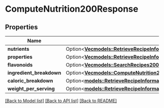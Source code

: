 # ComputeNutrition200Response

## Properties

Name | Type | Description | Notes
------------ | ------------- | ------------- | -------------
**nutrients** | Option<[**Vec<models::RetrieveRecipeInformation200ResponseNutritionIngredientBreakdownInnerNutrientsInner>**](retrieveRecipeInformation_200_response_nutrition_ingredient_breakdown_inner_nutrients_inner.md)> |  | [optional]
**properties** | Option<[**Vec<models::RetrieveRecipeInformation200ResponseNutritionFlavonoidsInner>**](retrieveRecipeInformation_200_response_nutrition_flavonoids_inner.md)> |  | [optional]
**flavonoids** | Option<[**Vec<models::SearchRecipes200ResponseRecipesInnerNutritionNutrientsInner>**](searchRecipes_200_response_recipes_inner_nutrition_nutrients_inner.md)> |  | [optional]
**ingredient_breakdown** | Option<[**Vec<models::ComputeNutrition200ResponseIngredientBreakdownInner>**](computeNutrition_200_response_ingredient_breakdown_inner.md)> |  | [optional]
**caloric_breakdown** | Option<[**models::RetrieveRecipeInformation200ResponseNutritionCaloricBreakdown**](retrieveRecipeInformation_200_response_nutrition_caloric_breakdown.md)> |  | [optional]
**weight_per_serving** | Option<[**models::RetrieveRecipeInformation200ResponseNutritionWeightPerServing**](retrieveRecipeInformation_200_response_nutrition_weight_per_serving.md)> |  | [optional]

[[Back to Model list]](../README.md#documentation-for-models) [[Back to API list]](../README.md#documentation-for-api-endpoints) [[Back to README]](../README.md)


